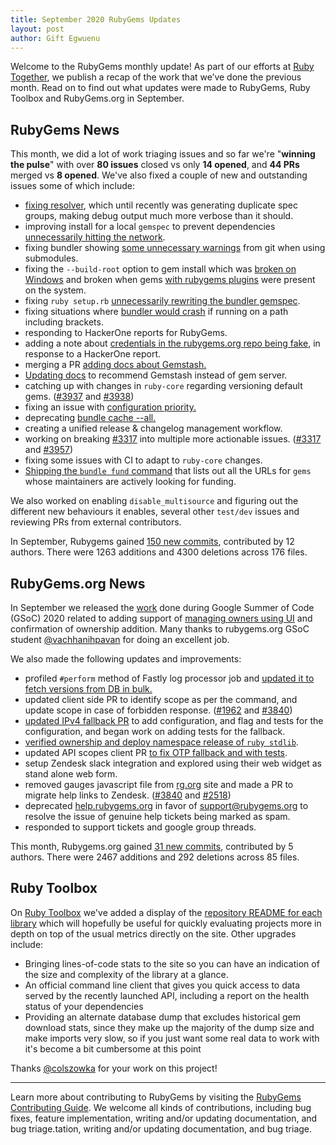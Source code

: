 ```yaml
---
title: September 2020 RubyGems Updates
layout: post
author: Gift Egwuenu
---
```


Welcome to the RubyGems monthly update! As part of our efforts at [Ruby Together](http://rubytogether.org/), we publish a recap of the work that we’ve done the previous month. Read on to find out what updates were made to RubyGems, Ruby Toolbox and RubyGems.org in September.

## RubyGems News
This month, we did a lot of work triaging issues and so far we're "**winning the pulse**" with over **80 issues**  closed vs only **14 opened**, and **44 PRs** merged vs **8 opened**. We've also fixed a couple of new and outstanding issues some of which include:

* [fixing resolver](https://github.com/rubygems/rubygems/pull/3965), which until recently was generating duplicate spec groups, making debug output much more verbose than it should.
* improving install for a local `gemspec` to prevent dependencies [unnecessarily hitting the network](https://github.com/rubygems/rubygems/pull/3968).
* fixing bundler showing [some unnecessary warnings](https://github.com/rubygems/rubygems/pull/3969) from git when using submodules.
* fixing the `--build-root` option to gem install which was [broken on Windows](https://github.com/rubygems/rubygems/pull/3975) and broken when gems [with rubygems plugins](https://github.com/rubygems/rubygems/pull/3972) were present on the system.
* fixing `ruby setup.rb` [unnecessarily rewriting the bundler gemspec](https://github.com/rubygems/rubygems/pull/3980).
* fixing situations where [bundler would crash](https://github.com/rubygems/rubygems/pull/3854) if running on a path including brackets.
* responding to HackerOne reports for RubyGems.
* adding a note about [credentials in the rubygems.org repo being fake]( https://github.com/rubygems/rubygems.org/pull/2530), in response to a HackerOne report.
* merging a PR [adding docs about Gemstash.](https://github.com/rubygems/guides/pull/266)
* [Updating docs](https://github.com/rubygems/guides/pull/269) to recommend Gemstash instead of gem server.
* catching up with changes in `ruby-core` regarding versioning default gems. ([#3937](https://github.com/rubygems/rubygems/pull/3937) and [#3938](https://github.com/rubygems/rubygems/pull/3938))
* fixing an issue with [configuration priority.](https://github.com/rubygems/rubygems/pull/3933)
* deprecating [bundle cache --all.](https://github.com/rubygems/rubygems/pull/3932)
* creating a unified release & changelog management workflow.
* working on breaking [#3317](https://github.com/rubygems/rubygems/issues/3317) into multiple more actionable issues. ([#3317](https://github.com/rubygems/rubygems/issues/3317#issuecomment-692449034) and [#3957](https://github.com/rubygems/rubygems/issues/3957))
* fixing some issues with CI to adapt to `ruby-core` changes.
* [Shipping the `bundle fund` command](https://github.com/rubygems/rubygems/pull/3390) that lists out all the URLs for `gems` whose maintainers are actively looking for funding.

We also worked on enabling `disable_multisource` and figuring out the different new behaviours it enables, several other `test/dev` issues and reviewing PRs from external contributors.

In September, Rubygems gained [150 new commits](https://github.com/rubygems/rubygems/compare/master@%7B2020-09-01%7D...master@%7B2020-09-30%7D), contributed by 12 authors. There were 1263 additions and 4300 deletions across 176 files.

## RubyGems.org News

In September we released the [work](https://github.com/rubygems/rubygems.org/pull/2357) done during Google Summer of Code (GSoC) 2020 related to adding support of [managing owners using UI](https://guides.rubygems.org/managing-owners-using-ui/) and confirmation of ownership addition. Many thanks to rubygems.org GSoC student [@vachhanihpavan](https://github.com/vachhanihpavan) for doing an excellent job. 

We also made the following updates and improvements:

* profiled `#perform` method of Fastly log processor job and [updated it to fetch versions from DB in bulk.](https://github.com/rubygems/rubygems.org/pull/2510)
*  updated client side PR to identify scope as per the command, and update scope in case of forbidden response. ([#1962](https://github.com/rubygems/rubygems.org/pull/1962) and [#3840](https://github.com/rubygems/rubygems/pull/3840))
* [updated IPv4 fallback PR](https://github.com/rubygems/rubygems/pull/2662) to add configuration, and flag and tests for the configuration, and began work on adding tests for the fallback.
* [verified ownership and deploy namespace release of `ruby stdlib`](https://github.com/rubygems/rubygems.org/pull/2506).
* updated API scopes client PR [to fix OTP fallback and with tests](https://github.com/rubygems/rubygems/pull/3840).
* setup Zendesk slack integration and explored using their web widget as stand alone web form.
* removed gauges javascript file from [rg.org](https://rg.org) site and made a PR to migrate help links to Zendesk. ([#3840](https://github.com/rubygems/rubygems/pull/3840) and [#2518](https://github.com/rubygems/rubygems.org/pull/2518))
* deprecated [help.rubygems.org](https://help.rubygems.org/) in favor of [support@rubygems.org](mailto:support@rubygems.org) to resolve the issue of genuine help tickets being marked as spam.
* responded to support tickets and google group threads.

This month, Rubygems.org gained [31 new commits](https://github.com/rubygems/rubygems.org/compare/master@%7B2020-09-01%7D...master@%7B2020-09-30%7D), contributed by 5 authors. There were 2467 additions and 292 deletions across 85 files.

## Ruby Toolbox

On [Ruby Toolbox](https://www.ruby-toolbox.com/) we've added a display of the [repository README for each library](https://github.com/rubytoolbox/rubytoolbox/pull/731) which will hopefully be useful for quickly evaluating projects more in depth on top of the usual metrics directly on the site. Other upgrades include:

* Bringing lines-of-code stats to the site so you can have an indication of the size and complexity of the library at a glance.
* An official command line client that gives you quick access to data served by the recently launched API, including a report on the health status of your dependencies
* Providing an alternate database dump that excludes historical gem download stats, since they make up the majority of the dump size and make imports very slow, so if you just want some real data to work with it's become a bit cumbersome at this point

Thanks [@colszowka](https://github.com/colszowka) for your work on this project!

---

Learn more about contributing to RubyGems by visiting the [RubyGems Contributing Guide](https://github.com/rubygems/rubygems/blob/master/CONTRIBUTING.md#how-to-contribute). We welcome all kinds of contributions, including bug fixes, feature implementation, writing and/or updating documentation, and bug triage.tation, writing and/or updating documentation, and bug triage.
